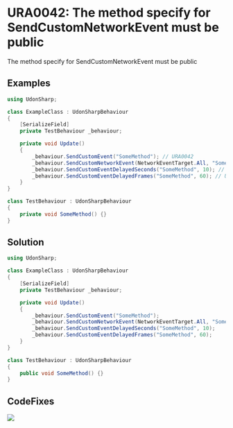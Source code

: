 # URA0042: The method specify for SendCustomNetworkEvent must be public

The method specify for SendCustomNetworkEvent must be public

## Examples

```csharp
using UdonSharp;

class ExampleClass : UdonSharpBehaviour
{
    [SerializeField]
    private TestBehaviour _behaviour;

    private void Update()
    {
        _behaviour.SendCustomEvent("SomeMethod"); // URA0042
        _behaviour.SendCustomNetworkEvent(NetworkEventTarget.All, "SomeMethod"); // URA0042
        _behaviour.SendCustomEventDelayedSeconds("SomeMethod", 10); // URA0042
        _behaviour.SendCustomEventDelayedFrames("SomeMethod", 60); // URA0042
    }
}

class TestBehaviour : UdonSharpBehaviour
{
    private void SomeMethod() {}
}
```

## Solution

```csharp
using UdonSharp;

class ExampleClass : UdonSharpBehaviour
{
    [SerializeField]
    private TestBehaviour _behaviour;

    private void Update()
    {
        _behaviour.SendCustomEvent("SomeMethod");
        _behaviour.SendCustomNetworkEvent(NetworkEventTarget.All, "SomeMethod");
        _behaviour.SendCustomEventDelayedSeconds("SomeMethod", 10);
        _behaviour.SendCustomEventDelayedFrames("SomeMethod", 60);
    }
}

class TestBehaviour : UdonSharpBehaviour
{
    public void SomeMethod() {}
}

```

## CodeFixes

![](https://user-images.githubusercontent.com/10832834/122633672-bb7cc700-d114-11eb-8805-662ed682e388.gif)

